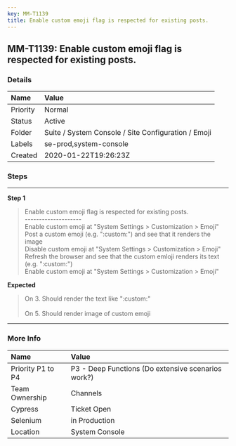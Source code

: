```yaml
---
key: MM-T1139
title: Enable custom emoji flag is respected for existing posts.
---
```


## MM-T1139: Enable custom emoji flag is respected for existing posts.

### Details

| Name     | Value                                               |
| :------- | :-------------------------------------------------- |
| Priority | Normal                                              |
| Status   | Active                                              |
| Folder   | Suite / System Console / Site Configuration / Emoji |
| Labels   | se-prod,system-console                              |
| Created  | 2020-01-22T19:26:23Z                                |

### Steps

<hr/>

**Step 1**

> <article>Enable custom emoji flag is respected for existing posts.<br />--------------------<br />Enable custom emoji at &quot;System Settings &gt; Customization &gt; Emoji&quot;<br />Post a custom emoji (e.g. &quot;:custom:&quot;) and see that it renders the image<br />Disable custom emoji at &quot;System Settings &gt; Customization &gt; Emoji&quot;<br />Refresh the browser and see that the custom emloji renders its text (e.g. &quot;:custom:&quot;)<br />Enable custom emoji at &quot;System Settings &gt; Customization &gt; Emoji&quot;</article>

**Expected**

> <article>On 3. Should render the text like &quot;:custom:&quot;<br /><br />On 5. Should render image of custom emoji</article>

<hr/>

### More Info

| Name              | Value                                              |
| :---------------- | :------------------------------------------------- |
| Priority P1 to P4 | P3 - Deep Functions (Do extensive scenarios work?) |
| Team Ownership    | Channels                                           |
| Cypress           | Ticket Open                                        |
| Selenium          | in Production                                      |
| Location          | System Console                                     |
